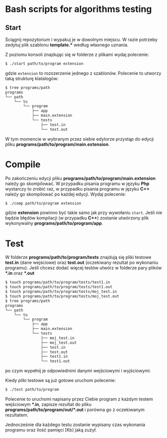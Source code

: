 # Bash scripts for algorithms testing

Start
------------
Ściągnij repozytorium i wypakuj je w dowolnym miejscu. W razie potrzeby zedytuj plik szablonu **template.\*** według własnego uznania.

Z poziomu konsoli znajdując się w folderze z plikami wydaj polecenie:
```sh
$ ./start path/to/program extension
```
gdzie `extension` to rozszerzenie jednego z szablonów.
Polecenie to utworzy taką strukturę klatalogów:
```sh
$ tree programs/path
programs
└── path
    └── to
        └── program
            ├── app
            ├── main.extension
            └── tests
                ├── test.in
                └── test.out
```

W tym momencie w wybranym przez siebie edytorze przystąp do edycji pliku **programs/path/to/program/main.extension**.

# Compile
Po zakończeniu edycji pliku **programs/path/to/program/main.extension** należy go skompilować. W przypadku pisania programu w języku **Php** wystarczy to zrobić raz, w przypadku pisania programu w języku **C++** należy go skompilować po każdej edycji. Wydaj polecenie:
```sh
$ ./comp path/to/program extension
```
gdzie **extension** powinno być takie samo jak przy wywołaniu `start`.
Jeśli nie będzie błędów kompilacji (w przypadku **C++**) zostanie utwórzony plik wykonywalny **programs/path/to/program/app**.

# Test
W folderze **programs/path/to/program/tests** znajdują się pliki testowe **test.in** (dane wejściowe) oraz **test.out** (oczekiwany rezultat po wykonaniu programu). Jeśli chcesz dodać więcej testów utwórz w folderze pary plików **\*.in** oraz **\*.out**
```sh
$ touch programs/path/to/program/tests/test1.in
$ touch programs/path/to/program/tests/test1.out
$ touch programs/path/to/program/tests/moj_test.in
$ touch programs/path/to/program/tests/moj_test.out
$ tree programs/path
programs
└── path
    └── to
        └── program
            ├── app
            ├── main.extension
            └── tests
                ├── moj_test.in
                ├── moj_test.out
                ├── test.in
                ├── test.out
                ├── test1.in
                └── test1.out
```
po czym wypełnij je odpowiednimi danymi wejściowymi i wyjściowymi.

Kiedy pliki testowe są już gotowe uruchom polecenie:
```sh
$ ./test path/to/program
```
Polecenie to uruchomi napisany przez Ciebie program z każdym testem wejściowym **\*.in**, zapisze rezultat do pliku **programs/path/to/program/out/\*.out** i porówna go z oczekiwanym rezultatem.

Jednocześnie dla każdego testu zostanie wypisany czas wykonania programu oraz ilość pamięci [Kb] jaką zużył.
